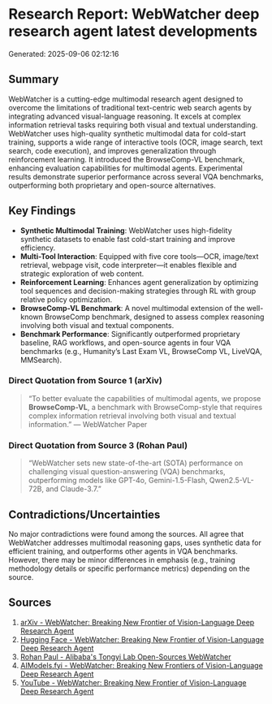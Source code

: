 # Research Report: WebWatcher deep research agent latest developments

Generated: 2025-09-06 02:12:16

## Summary

WebWatcher is a cutting-edge multimodal research agent designed to overcome the limitations of traditional text-centric web search agents by integrating advanced visual-language reasoning. It excels at complex information retrieval tasks requiring both visual and textual understanding. WebWatcher uses high-quality synthetic multimodal data for cold-start training, supports a wide range of interactive tools (OCR, image search, text search, code execution), and improves generalization through reinforcement learning. It introduced the BrowseComp-VL benchmark, enhancing evaluation capabilities for multimodal agents. Experimental results demonstrate superior performance across several VQA benchmarks, outperforming both proprietary and open-source alternatives.

## Key Findings

- **Synthetic Multimodal Training**: WebWatcher uses high-fidelity synthetic datasets to enable fast cold-start training and improve efficiency.
- **Multi-Tool Interaction**: Equipped with five core tools—OCR, image/text retrieval, webpage visit, code interpreter—it enables flexible and strategic exploration of web content.
- **Reinforcement Learning**: Enhances agent generalization by optimizing tool sequences and decision-making strategies through RL with group relative policy optimization.
- **BrowseComp-VL Benchmark**: A novel multimodal extension of the well-known BrowseComp benchmark, designed to assess complex reasoning involving both visual and textual components.
- **Benchmark Performance**: Significantly outperformed proprietary baseline, RAG workflows, and open-source agents in four VQA benchmarks (e.g., Humanity’s Last Exam VL, BrowseComp VL, LiveVQA, MMSearch).

### Direct Quotation from Source 1 (arXiv)

> “To better evaluate the capabilities of multimodal agents, we propose **BrowseComp-VL**, a benchmark with BrowseComp-style that requires complex information retrieval involving both visual and textual information.” — WebWatcher Paper

### Direct Quotation from Source 3 (Rohan Paul)

> “WebWatcher sets new state-of-the-art (SOTA) performance on challenging visual question-answering (VQA) benchmarks, outperforming models like GPT-4o, Gemini-1.5-Flash, Qwen2.5-VL-72B, and Claude-3.7.”

## Contradictions/Uncertainties

No major contradictions were found among the sources. All agree that WebWatcher addresses multimodal reasoning gaps, uses synthetic data for efficient training, and outperforms other agents in VQA benchmarks. However, there may be minor differences in emphasis (e.g., training methodology details or specific performance metrics) depending on the source.

## Sources

1. [arXiv - WebWatcher: Breaking New Frontier of Vision-Language Deep Research Agent](https://arxiv.org/abs/2508.05748)
2. [Hugging Face - WebWatcher: Breaking New Frontier of Vision-Language Deep Research Agent](https://huggingface.co/papers/2508.05748)
3. [Rohan Paul - Alibaba's Tongyi Lab Open-Sources WebWatcher](https://www.rohanpaul.com/p/alibabas-tongyi-lab-open-sources)
4. [AIModels.fyi - WebWatcher: Breaking New Frontiers of Vision-Language Deep Research Agent](https://www.aimodels.fyi/papers/arxiv/webwatcher-breaking-new-frontiers-vision-language-deep)
5. [YouTube - WebWatcher: Breaking New Frontier of Vision-Language Deep Research Agent](https://www.youtube.com/watch?v=YcKFqqmfE5Y)